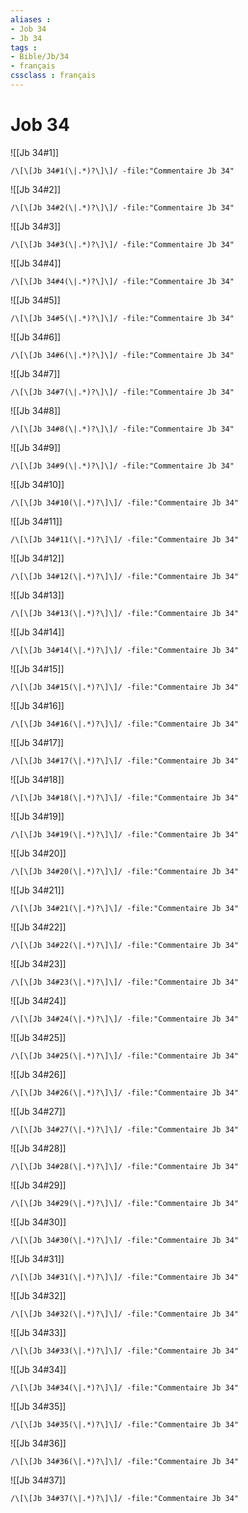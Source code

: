 ```yaml
---
aliases : 
- Job 34
- Jb 34
tags : 
- Bible/Jb/34
- français
cssclass : français
---
```


# Job 34

![[Jb 34#1]]

```query
/\[\[Jb 34#1(\|.*)?\]\]/ -file:"Commentaire Jb 34"
```

![[Jb 34#2]]

```query
/\[\[Jb 34#2(\|.*)?\]\]/ -file:"Commentaire Jb 34"
```

![[Jb 34#3]]

```query
/\[\[Jb 34#3(\|.*)?\]\]/ -file:"Commentaire Jb 34"
```

![[Jb 34#4]]

```query
/\[\[Jb 34#4(\|.*)?\]\]/ -file:"Commentaire Jb 34"
```

![[Jb 34#5]]

```query
/\[\[Jb 34#5(\|.*)?\]\]/ -file:"Commentaire Jb 34"
```

![[Jb 34#6]]

```query
/\[\[Jb 34#6(\|.*)?\]\]/ -file:"Commentaire Jb 34"
```

![[Jb 34#7]]

```query
/\[\[Jb 34#7(\|.*)?\]\]/ -file:"Commentaire Jb 34"
```

![[Jb 34#8]]

```query
/\[\[Jb 34#8(\|.*)?\]\]/ -file:"Commentaire Jb 34"
```

![[Jb 34#9]]

```query
/\[\[Jb 34#9(\|.*)?\]\]/ -file:"Commentaire Jb 34"
```

![[Jb 34#10]]

```query
/\[\[Jb 34#10(\|.*)?\]\]/ -file:"Commentaire Jb 34"
```

![[Jb 34#11]]

```query
/\[\[Jb 34#11(\|.*)?\]\]/ -file:"Commentaire Jb 34"
```

![[Jb 34#12]]

```query
/\[\[Jb 34#12(\|.*)?\]\]/ -file:"Commentaire Jb 34"
```

![[Jb 34#13]]

```query
/\[\[Jb 34#13(\|.*)?\]\]/ -file:"Commentaire Jb 34"
```

![[Jb 34#14]]

```query
/\[\[Jb 34#14(\|.*)?\]\]/ -file:"Commentaire Jb 34"
```

![[Jb 34#15]]

```query
/\[\[Jb 34#15(\|.*)?\]\]/ -file:"Commentaire Jb 34"
```

![[Jb 34#16]]

```query
/\[\[Jb 34#16(\|.*)?\]\]/ -file:"Commentaire Jb 34"
```

![[Jb 34#17]]

```query
/\[\[Jb 34#17(\|.*)?\]\]/ -file:"Commentaire Jb 34"
```

![[Jb 34#18]]

```query
/\[\[Jb 34#18(\|.*)?\]\]/ -file:"Commentaire Jb 34"
```

![[Jb 34#19]]

```query
/\[\[Jb 34#19(\|.*)?\]\]/ -file:"Commentaire Jb 34"
```

![[Jb 34#20]]

```query
/\[\[Jb 34#20(\|.*)?\]\]/ -file:"Commentaire Jb 34"
```

![[Jb 34#21]]

```query
/\[\[Jb 34#21(\|.*)?\]\]/ -file:"Commentaire Jb 34"
```

![[Jb 34#22]]

```query
/\[\[Jb 34#22(\|.*)?\]\]/ -file:"Commentaire Jb 34"
```

![[Jb 34#23]]

```query
/\[\[Jb 34#23(\|.*)?\]\]/ -file:"Commentaire Jb 34"
```

![[Jb 34#24]]

```query
/\[\[Jb 34#24(\|.*)?\]\]/ -file:"Commentaire Jb 34"
```

![[Jb 34#25]]

```query
/\[\[Jb 34#25(\|.*)?\]\]/ -file:"Commentaire Jb 34"
```

![[Jb 34#26]]

```query
/\[\[Jb 34#26(\|.*)?\]\]/ -file:"Commentaire Jb 34"
```

![[Jb 34#27]]

```query
/\[\[Jb 34#27(\|.*)?\]\]/ -file:"Commentaire Jb 34"
```

![[Jb 34#28]]

```query
/\[\[Jb 34#28(\|.*)?\]\]/ -file:"Commentaire Jb 34"
```

![[Jb 34#29]]

```query
/\[\[Jb 34#29(\|.*)?\]\]/ -file:"Commentaire Jb 34"
```

![[Jb 34#30]]

```query
/\[\[Jb 34#30(\|.*)?\]\]/ -file:"Commentaire Jb 34"
```

![[Jb 34#31]]

```query
/\[\[Jb 34#31(\|.*)?\]\]/ -file:"Commentaire Jb 34"
```

![[Jb 34#32]]

```query
/\[\[Jb 34#32(\|.*)?\]\]/ -file:"Commentaire Jb 34"
```

![[Jb 34#33]]

```query
/\[\[Jb 34#33(\|.*)?\]\]/ -file:"Commentaire Jb 34"
```

![[Jb 34#34]]

```query
/\[\[Jb 34#34(\|.*)?\]\]/ -file:"Commentaire Jb 34"
```

![[Jb 34#35]]

```query
/\[\[Jb 34#35(\|.*)?\]\]/ -file:"Commentaire Jb 34"
```

![[Jb 34#36]]

```query
/\[\[Jb 34#36(\|.*)?\]\]/ -file:"Commentaire Jb 34"
```

![[Jb 34#37]]

```query
/\[\[Jb 34#37(\|.*)?\]\]/ -file:"Commentaire Jb 34"
```

